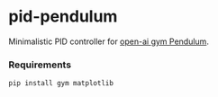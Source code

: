 # pid-pendulum

Minimalistic PID controller for [open-ai gym Pendulum](https://gym.openai.com/envs/Pendulum-v0/).

### Requirements
```bash
pip install gym matplotlib 
```